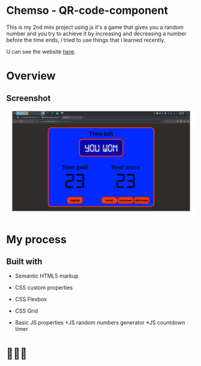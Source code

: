 # Chemso - QR-code-component
This is my 2nd mini project using js it's  a game that gives you a random number and you try to achieve it by increasing and decreasing a number before the time ends, i tried to use things that i learned recently.

U can see the website [here](https://chemsodev.github.io/get-the-number-game/).
# Overview
## Screenshot
![website screenshoot](image.png?raw=true "screenshoot")
# My process
## Built with

 * Semantic HTML5 markup
  
 * CSS custom properties
  
 * CSS Flexbox

 * CSS Grid
   
 * Basic JS properties
 *JS random numbers generator
 *JS countdown timer
# 💪💥🔥
   
